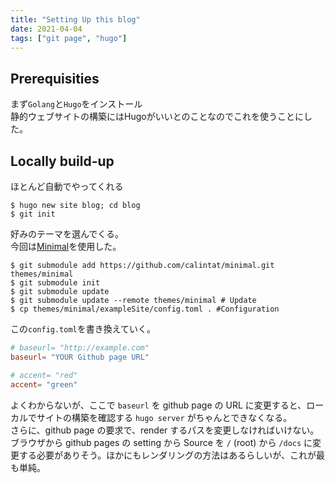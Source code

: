 ```yaml
---
title: "Setting Up this blog"
date: 2021-04-04
tags: ["git page", "hugo"]
---
```


## Prerequisities  
まず`Golang`と`Hugo`をインストール  
静的ウェブサイトの構築にはHugoがいいとのことなのでこれを使うことにした。  

## Locally build-up
ほとんど自動でやってくれる  
```shell
$ hugo new site blog; cd blog
$ git init

```

好みのテーマを選んでくる。  
今回は[Minimal](https://themes.gohugo.io/minimal/)を使用した。

```shell
$ git submodule add https://github.com/calintat/minimal.git themes/minimal
$ git submodule init
$ git submodule update
$ git submodule update --remote themes/minimal # Update
$ cp themes/minimal/exampleSite/config.toml . #Configuration  
```
この`config.toml`を書き換えていく。

```toml
# baseurl= "http://example.com"
baseurl= "YOUR Github page URL"

# accent= "red"
accent= "green"
```
よくわからないが、ここで `baseurl` を github page の URL に変更すると、ローカルでサイトの構築を確認する `hugo server` がちゃんとできなくなる。  
さらに、github page の要求で、render するパスを変更しなければいけない。ブラウザから github pages の setting から Source を `/` (root) から `/docs` に変更する必要がありそう。ほかにもレンダリングの方法はあるらしいが、これが最も単純。  
